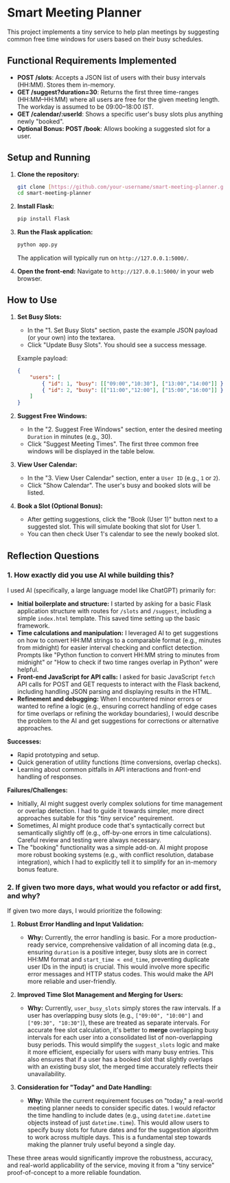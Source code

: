 # Smart Meeting Planner

This project implements a tiny service to help plan meetings by suggesting common free time windows for users based on their busy schedules.

## Functional Requirements Implemented

* **POST /slots**: Accepts a JSON list of users with their busy intervals (HH:MM). Stores them in-memory.
* **GET /suggest?duration=30**: Returns the first three time-ranges (HH:MM–HH:MM) where all users are free for the given meeting length. The workday is assumed to be 09:00–18:00 IST.
* **GET /calendar/:userId**: Shows a specific user's busy slots plus anything newly "booked".
* **Optional Bonus: POST /book**: Allows booking a suggested slot for a user.

## Setup and Running

1.  **Clone the repository:**
    ```bash
    git clone [https://github.com/your-username/smart-meeting-planner.git](https://github.com/your-username/smart-meeting-planner.git)
    cd smart-meeting-planner
    ```

2.  **Install Flask:**
    ```bash
    pip install Flask
    ```

3.  **Run the Flask application:**
    ```bash
    python app.py
    ```
    The application will typically run on `http://127.0.0.1:5000/`.

4.  **Open the front-end:**
    Navigate to `http://127.0.0.1:5000/` in your web browser.

## How to Use

1.  **Set Busy Slots:**
    * In the "1. Set Busy Slots" section, paste the example JSON payload (or your own) into the textarea.
    * Click "Update Busy Slots". You should see a success message.

    Example payload:
    ```json
    {
        "users": [
            { "id": 1, "busy": [["09:00","10:30"], ["13:00","14:00"]] },
            { "id": 2, "busy": [["11:00","12:00"], ["15:00","16:00"]] }
        ]
    }
    ```

2.  **Suggest Free Windows:**
    * In the "2. Suggest Free Windows" section, enter the desired meeting `Duration` in minutes (e.g., 30).
    * Click "Suggest Meeting Times". The first three common free windows will be displayed in the table below.

3.  **View User Calendar:**
    * In the "3. View User Calendar" section, enter a `User ID` (e.g., `1` or `2`).
    * Click "Show Calendar". The user's busy and booked slots will be listed.

4.  **Book a Slot (Optional Bonus):**
    * After getting suggestions, click the "Book (User 1)" button next to a suggested slot. This will simulate booking that slot for User 1.
    * You can then check User 1's calendar to see the newly booked slot.

## Reflection Questions

### 1. How exactly did you use AI while building this?

I used AI (specifically, a large language model like ChatGPT) primarily for:

* **Initial boilerplate and structure:** I started by asking for a basic Flask application structure with routes for `/slots` and `/suggest`, including a simple `index.html` template. This saved time setting up the basic framework.
* **Time calculations and manipulation:** I leveraged AI to get suggestions on how to convert HH:MM strings to a comparable format (e.g., minutes from midnight) for easier interval checking and conflict detection. Prompts like "Python function to convert HH:MM string to minutes from midnight" or "How to check if two time ranges overlap in Python" were helpful.
* **Front-end JavaScript for API calls:** I asked for basic JavaScript `fetch` API calls for POST and GET requests to interact with the Flask backend, including handling JSON parsing and displaying results in the HTML.
* **Refinement and debugging:** When I encountered minor errors or wanted to refine a logic (e.g., ensuring correct handling of edge cases for time overlaps or refining the workday boundaries), I would describe the problem to the AI and get suggestions for corrections or alternative approaches.

**Successes:**
* Rapid prototyping and setup.
* Quick generation of utility functions (time conversions, overlap checks).
* Learning about common pitfalls in API interactions and front-end handling of responses.

**Failures/Challenges:**
* Initially, AI might suggest overly complex solutions for time management or overlap detection. I had to guide it towards simpler, more direct approaches suitable for this "tiny service" requirement.
* Sometimes, AI might produce code that's syntactically correct but semantically slightly off (e.g., off-by-one errors in time calculations). Careful review and testing were always necessary.
* The "booking" functionality was a simple add-on. AI might propose more robust booking systems (e.g., with conflict resolution, database integration), which I had to explicitly tell it to simplify for an in-memory bonus feature.

### 2. If given two more days, what would you refactor or add first, and why?

If given two more days, I would prioritize the following:

1.  **Robust Error Handling and Input Validation:**
    * **Why:** Currently, the error handling is basic. For a more production-ready service, comprehensive validation of all incoming data (e.g., ensuring `duration` is a positive integer, busy slots are in correct HH:MM format and `start_time < end_time`, preventing duplicate user IDs in the input) is crucial. This would involve more specific error messages and HTTP status codes. This would make the API more reliable and user-friendly.

2.  **Improved Time Slot Management and Merging for Users:**
    * **Why:** Currently, `user_busy_slots` simply stores the raw intervals. If a user has overlapping busy slots (e.g., `["09:00", "10:00"]` and `["09:30", "10:30"]`), these are treated as separate intervals. For accurate free slot calculation, it's better to **merge** overlapping busy intervals for each user into a consolidated list of non-overlapping busy periods. This would simplify the `suggest_slots` logic and make it more efficient, especially for users with many busy entries. This also ensures that if a user has a booked slot that slightly overlaps with an existing busy slot, the merged time accurately reflects their unavailability.

3.  **Consideration for "Today" and Date Handling:**
    * **Why:** While the current requirement focuses on "today," a real-world meeting planner needs to consider specific dates. I would refactor the time handling to include dates (e.g., using `datetime.datetime` objects instead of just `datetime.time`). This would allow users to specify busy slots for future dates and for the suggestion algorithm to work across multiple days. This is a fundamental step towards making the planner truly useful beyond a single day.

These three areas would significantly improve the robustness, accuracy, and real-world applicability of the service, moving it from a "tiny service" proof-of-concept to a more reliable foundation.